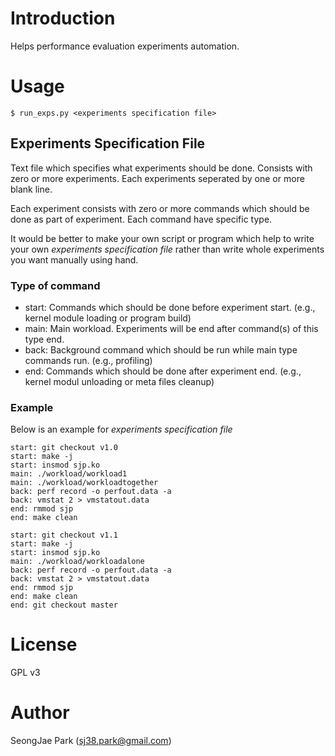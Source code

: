 # Introduction
Helps performance evaluation experiments automation.

# Usage
`$ run_exps.py <experiments specification file>`

## Experiments Specification File
Text file which specifies what experiments should be done.
Consists with zero or more experiments. Each experiments seperated by one or
more blank line.

Each experiment consists with zero or more commands which should be done as
part of experiment. Each command have specific type.

It would be better to make your own script or program which help to write your
own *experiments specification file* rather than write whole experiments you
want manually using hand.

### Type of command
 * start: Commands which should be done before experiment start.
   (e.g., kernel module loading or program build)
 * main: Main workload. Experiments will be end after command(s) of this type
   end.
 * back: Background command which should be run while main type commands run.
   (e.g., profiling)
 * end: Commands which should be done after experiment end.
   (e.g., kernel modul unloading or meta files cleanup)

### Example
Below is an example for *experiments specification file*
```
start: git checkout v1.0
start: make -j
start: insmod sjp.ko
main: ./workload/workload1
main: ./workload/workloadtogether
back: perf record -o perfout.data -a
back: vmstat 2 > vmstatout.data
end: rmmod sjp
end: make clean

start: git checkout v1.1
start: make -j
start: insmod sjp.ko
main: ./workload/workloadalone
back: perf record -o perfout.data -a
back: vmstat 2 > vmstatout.data
end: rmmod sjp
end: make clean
end: git checkout master
```

# License
GPL v3

# Author
SeongJae Park (sj38.park@gmail.com)
